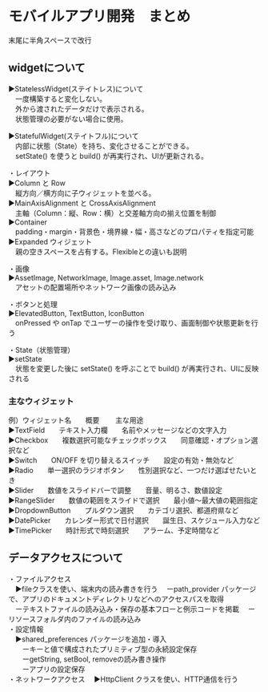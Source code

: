 # モバイルアプリ開発　まとめ  
末尾に半角スペースで改行  
## widgetについて
▶︎StatelessWidget(ステイトレス)について  
 　一度構築すると変化しない。  
 　外から渡されたデータだけで表示される。  
 　状態管理の必要がない場合に使用。
   
▶︎StatefulWidget(ステイトフル)について   
 　内部に状態（State）を持ち、変化させることができる。  
 　setState() を使うと build() が再実行され、UIが更新される。  
 
・レイアウト  
▶︎Column と Row  
 　縦方向／横方向に子ウィジェットを並べる。  
▶︎MainAxisAlignment と CrossAxisAlignment  
 　主軸（Column：縦、Row：横）と交差軸方向の揃え位置を制御  
▶︎Container  
 　padding・margin・背景色・境界線・幅・高さなどのプロパティを指定可能  
▶︎Expanded ウィジェット  
 　親の空きスペースを占有する。Flexibleとの違いも説明  

・画像  
 ▶︎AssetImage, NetworkImage, Image.asset, Image.network  
 　アセットの配置場所やネットワーク画像の読み込み  

・ボタンと処理  
▶︎ElevatedButton, TextButton, IconButton   
　onPressed や onTap でユーザーの操作を受け取り、画面制御や状態更新を行う  

・State（状態管理）  
▶︎setState  
　状態を変更した後に setState() を呼ぶことで build() が再実行され、UIに反映される  

 ### 主なウィジェット
例）ウィジェット名　　概要	　　主な用途  
▶︎TextField　　テキスト入力欄　　名前やメッセージなどの文字入力  
▶︎Checkbox　　複数選択可能なチェックボックス　　同意確認・オプション選択など  
▶︎Switch　　ON/OFF を切り替えるスイッチ　　設定の有効・無効など  
▶︎Radio　　単一選択のラジオボタン　　性別選択など、一つだけ選ばせたいとき  
▶︎Slider　　数値をスライドバーで調整　　音量、明るさ、数値設定  
▶︎RangeSlider　　数値の範囲をスライドで選択　　最小値～最大値の範囲指定  
▶︎DropdownButton　　プルダウン選択　　カテゴリ選択、都道府県など  
▶︎DatePicker　　カレンダー形式で日付選択　　誕生日、スケジュール入力など  
▶︎TimePicker　　時計形式で時刻選択　　アラーム、予定時間など  

## データアクセスについて  
・ファイルアクセス  
　▶︎fileクラスを使い、端末内の読み書きを行う 
 　ーpath_provider パッケージで、アプリのドキュメントディレクトリなどへのアクセスパスを取得  
 　ーテキストファイルの読み込み・保存の基本フローと例示コードを掲載
 　ーリソースフォルダ内のファイルの読み込み  
・設定情報  
　▶︎shared_preferences パッケージを追加・導入  
 　　ーキーと値で構成されたプリミティブ型の永続設定保存  
 　　ーgetString, setBool, removeの読み書き操作  
 　　ーアプリの設定保存  
・ネットワークアクセス
　▶︎HttpClient クラスを使い、HTTP通信を行う  
 
 
 
